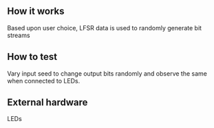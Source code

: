 <!---

This file is used to generate your project datasheet. Please fill in the information below and delete any unused
sections.

You can also include images in this folder and reference them in the markdown. Each image must be less than
512 kb in size, and the combined size of all images must be less than 1 MB.
-->

## How it works

Based upon user choice, LFSR data is used to randomly generate bit streams

## How to test

Vary input seed to change output bits randomly and observe the same when connected to LEDs.

## External hardware

LEDs
